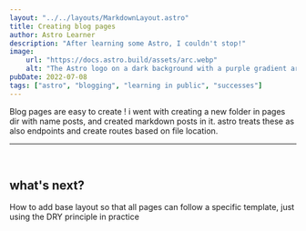 ```yaml
---
layout: "../../layouts/MarkdownLayout.astro"
title: Creating blog pages
author: Astro Learner
description: "After learning some Astro, I couldn't stop!"
image:
    url: "https://docs.astro.build/assets/arc.webp"
    alt: "The Astro logo on a dark background with a purple gradient arc."
pubDate: 2022-07-08
tags: ["astro", "blogging", "learning in public", "successes"]
---
```


Blog pages are easy to create ! i went with creating a new folder in pages dir with name posts, and created markdown posts in it.
astro treats these as also endpoints and create routes based on file location.
***
&nbsp;

## what's next?

How to add base layout so that all pages can follow a specific template, just using the DRY principle in practice

